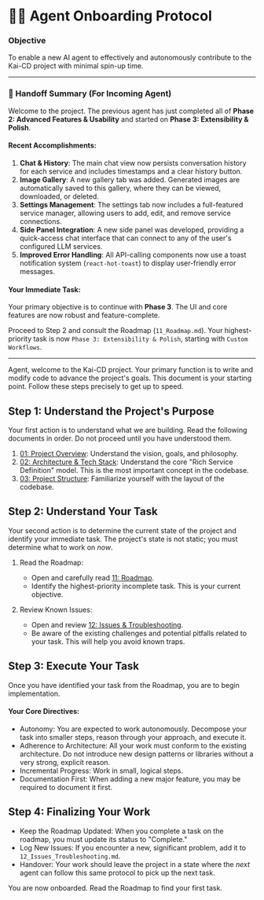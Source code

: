 # 🧑‍🚀 Agent Onboarding Protocol

### Objective
To enable a new AI agent to effectively and autonomously contribute to the Kai-CD project with minimal spin-up time.

---

### 🤝 Handoff Summary (For Incoming Agent)

Welcome to the project. The previous agent has just completed all of **Phase 2: Advanced Features & Usability** and started on **Phase 3: Extensibility & Polish**.

#### Recent Accomplishments:

1.  **Chat & History**: The main chat view now persists conversation history for each service and includes timestamps and a clear history button.
2.  **Image Gallery**: A new gallery tab was added. Generated images are automatically saved to this gallery, where they can be viewed, downloaded, or deleted.
3.  **Settings Management**: The settings tab now includes a full-featured service manager, allowing users to add, edit, and remove service connections.
4.  **Side Panel Integration**: A new side panel was developed, providing a quick-access chat interface that can connect to any of the user's configured LLM services.
5.  **Improved Error Handling**: All API-calling components now use a toast notification system (`react-hot-toast`) to display user-friendly error messages.

#### Your Immediate Task:

Your primary objective is to continue with **Phase 3**. The UI and core features are now robust and feature-complete.

Proceed to Step 2 and consult the Roadmap (`11_Roadmap.md`). Your highest-priority task is now `Phase 3: Extensibility & Polish`, starting with `Custom Workflows`.

---

Agent, welcome to the Kai-CD project. Your primary function is to write and modify code to advance the project's goals. This document is your starting point. Follow these steps precisely to get up to speed.

## Step 1: Understand the Project's Purpose

Your first action is to understand what we are building. Read the following documents in order. Do not proceed until you have understood them.

1.  [01: Project Overview](./01_ProjectOverview.md): Understand the vision, goals, and philosophy.
2.  [02: Architecture & Tech Stack](./02_ArchitectureTechStack.md): Understand the core "Rich Service Definition" model. This is the most important concept in the codebase.
3.  [03: Project Structure](./03_ProjectStructure.md): Familiarize yourself with the layout of the codebase.

## Step 2: Understand Your Task

Your second action is to determine the current state of the project and identify your immediate task. The project's state is not static; you must determine what to work on *now*.

1.  Read the Roadmap:
    -   Open and carefully read [11: Roadmap](./11_Roadmap.md).
    -   Identify the highest-priority incomplete task. This is your current objective.

2.  Review Known Issues:
    -   Open and review [12: Issues & Troubleshooting](./12_Issues_Troubleshooting.md).
    -   Be aware of the existing challenges and potential pitfalls related to your task. This will help you avoid known traps.

## Step 3: Execute Your Task

Once you have identified your task from the Roadmap, you are to begin implementation.

#### Your Core Directives:

-   Autonomy: You are expected to work autonomously. Decompose your task into smaller steps, reason through your approach, and execute it.
-   Adherence to Architecture: All your work must conform to the existing architecture. Do not introduce new design patterns or libraries without a very strong, explicit reason.
-   Incremental Progress: Work in small, logical steps.
-   Documentation First: When adding a new major feature, you may be required to document it first.

## Step 4: Finalizing Your Work

-   Keep the Roadmap Updated: When you complete a task on the roadmap, you must update its status to "Complete."
-   Log New Issues: If you encounter a new, significant problem, add it to `12_Issues_Troubleshooting.md`.
-   Handover: Your work should leave the project in a state where the *next* agent can follow this same protocol to pick up the next task.

You are now onboarded. Read the Roadmap to find your first task. 